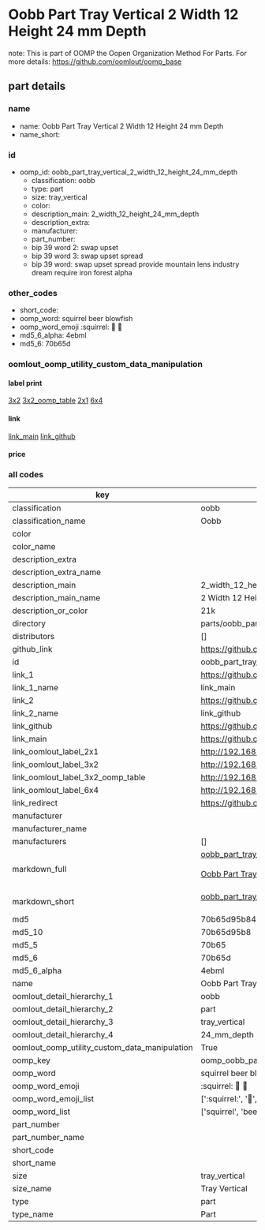 # Oobb Part Tray Vertical 2 Width 12 Height 24 mm Depth  

note: This is part of OOMP the Oopen Organization Method For Parts. For more details: https://github.com/oomlout/oomp_base

##  part details
  







### name
* name: Oobb Part Tray Vertical 2 Width 12 Height 24 mm Depth
* name_short: 
### id
* oomp_id: oobb_part_tray_vertical_2_width_12_height_24_mm_depth
  * classification: oobb
  * type: part
  * size: tray_vertical
  * color: 
  * description_main: 2_width_12_height_24_mm_depth
  * description_extra: 
  * manufacturer: 
  * part_number: 
  * bip 39 word 2: swap upset
  * bip 39 word 3: swap upset spread
  * bip 39 word: swap upset spread provide mountain lens industry dream require iron forest alpha

### other_codes
* short_code: 
* oomp_word: squirrel beer blowfish
* oomp_word_emoji :squirrel: :beer: :blowfish:
* md5_6_alpha: 4ebml
* md5_6: 70b65d






### oomlout_oomp_utility_custom_data_manipulation
#### label print
[3x2](http://192.168.1.245:1112/?label=oomp%204ebml)
[3x2_oomp_table](http://192.168.1.108:1112/?label=oomp%204ebml)
[2x1](http://192.168.1.242:1112/?label=oomp%204ebml)
[6x4](http://192.168.1.55:1112/?label=oomp%204ebml)    

#### link

[link_main](https://github.com/oomlout/oomlout_oomp_version_1_messy/tree/main/parts/oobb_part_tray_vertical_2_width_12_height_24_mm_depth) [link_github](https://github.com/oomlout/oomlout_oomp_version_1_messy/tree/main/parts/oobb_part_tray_vertical_2_width_12_height_24_mm_depth)                             

#### price







### all codes 
| key | value |  
| --- | --- |  
| classification | oobb |  
| classification_name | Oobb |  
| color |  |  
| color_name |  |  
| description_extra |  |  
| description_extra_name |  |  
| description_main | 2_width_12_height_24_mm_depth |  
| description_main_name | 2 Width 12 Height 24 mm Depth |  
| description_or_color | 21k |  
| directory | parts/oobb_part_tray_vertical_2_width_12_height_24_mm_depth |  
| distributors | [] |  
| github_link | https://github.com/oomlout/oomlout_oomp_part_src/tree/main/parts/oobb_part_tray_vertical_2_width_12_height_24_mm_depth |  
| id | oobb_part_tray_vertical_2_width_12_height_24_mm_depth |  
| link_1 | https://github.com/oomlout/oomlout_oomp_version_1_messy/tree/main/parts/oobb_part_tray_vertical_2_width_12_height_24_mm_depth |  
| link_1_name | link_main |  
| link_2 | https://github.com/oomlout/oomlout_oomp_version_1_messy/tree/main/parts/oobb_part_tray_vertical_2_width_12_height_24_mm_depth |  
| link_2_name | link_github |  
| link_github | https://github.com/oomlout/oomlout_oomp_version_1_messy/tree/main/parts/oobb_part_tray_vertical_2_width_12_height_24_mm_depth |  
| link_main | https://github.com/oomlout/oomlout_oomp_version_1_messy/tree/main/parts/oobb_part_tray_vertical_2_width_12_height_24_mm_depth |  
| link_oomlout_label_2x1 | http://192.168.1.242:1112/?label=oomp%204ebml |  
| link_oomlout_label_3x2 | http://192.168.1.245:1112/?label=oomp%204ebml |  
| link_oomlout_label_3x2_oomp_table | http://192.168.1.108:1112/?label=oomp%204ebml |  
| link_oomlout_label_6x4 | http://192.168.1.55:1112/?label=oomp%204ebml |  
| link_redirect | https://github.com/oomlout/oomlout_oomp_version_1_messy/tree/main/parts/oobb_part_tray_vertical_2_width_12_height_24_mm_depth |  
| manufacturer |  |  
| manufacturer_name |  |  
| manufacturers | [] |  
| markdown_full | [oobb_part_tray_vertical_2_width_12_height_24_mm_depth](none)<br>[](none)<br>[Oobb Part Tray Vertical 2 Width 12 Height 24 Mm Depth](none)<br><br> |  
| markdown_short | [oobb_part_tray_vertical_2_width_12_height_24_mm_depth](none)<br><br> |  
| md5 | 70b65d95b8428e6600c84acfa63bceda |  
| md5_10 | 70b65d95b8 |  
| md5_5 | 70b65 |  
| md5_6 | 70b65d |  
| md5_6_alpha | 4ebml |  
| name | Oobb Part Tray Vertical 2 Width 12 Height 24 mm Depth |  
| oomlout_detail_hierarchy_1 | oobb |  
| oomlout_detail_hierarchy_2 | part |  
| oomlout_detail_hierarchy_3 | tray_vertical |  
| oomlout_detail_hierarchy_4 | 24_mm_depth |  
| oomlout_oomp_utility_custom_data_manipulation | True |  
| oomp_key | oomp_oobb_part_tray_vertical_2_width_12_height_24_mm_depth |  
| oomp_word | squirrel beer blowfish |  
| oomp_word_emoji | :squirrel: :beer: :blowfish: |  
| oomp_word_emoji_list | [':squirrel:', ':beer:', ':blowfish:'] |  
| oomp_word_list | ['squirrel', 'beer', 'blowfish'] |  
| part_number |  |  
| part_number_name |  |  
| short_code |  |  
| short_name |  |  
| size | tray_vertical |  
| size_name | Tray Vertical |  
| type | part |  
| type_name | Part |  
